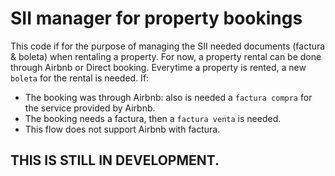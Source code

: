 # SII manager for property bookings
This code if for the purpose of managing the SII needed documents (factura & boleta) when rentaling a property.
For now, a property rental can be done through Airbnb or Direct booking.
Everytime a property is rented, a new `boleta` for the rental is needed.
If:
   - The booking was through Airbnb: also is needed a `factura compra` for the service provided by Airbnb.
   - The booking needs a factura, then a `factura venta` is needed.
   - This flow does not support Airbnb with factura. 

## THIS IS STILL IN DEVELOPMENT.
